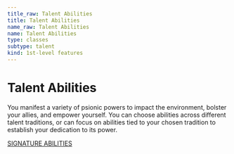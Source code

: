 ```yaml
---
title_raw: Talent Abilities
title: Talent Abilities
name_raw: Talent Abilities
name: Talent Abilities
type: classes
subtype: talent
kind: 1st-level features
---
```


# Talent Abilities

You manifest a variety of psionic powers to impact the environment, bolster your allies, and empower yourself. You can choose abilities across different talent traditions, or can focus on abilities tied to your chosen tradition to establish your dedication to its power.

[SIGNATURE ABILITIES](./Signature%20Abilities.md)
